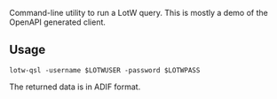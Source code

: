 Command-line utility to run a LotW query. This is mostly a demo of 
the OpenAPI generated client.

## Usage

```shell
lotw-qsl -username $LOTWUSER -password $LOTWPASS
```

The returned data is in ADIF format.

